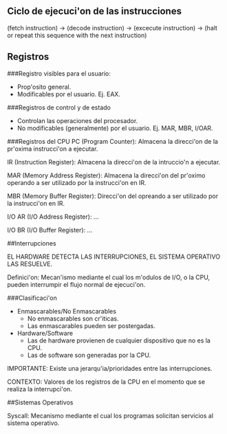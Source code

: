 ## Ciclo de ejecuci\'on de las instrucciones

(fetch instruction) -> (decode instruction) -> (excecute instruction) -> (halt or repeat this sequence with the next instruction)

## Registros

###Registro visibles para el usuario:
- Prop\'osito general.
- Modificables por el usuario. Ej. EAX.

###Registros de control y de estado
- Controlan las operaciones del procesador.
- No modificables (generalmente) por el usuario. Ej. MAR, MBR, I/OAR.

###Registros del CPU
PC (Program Counter): Almacena la direcci\'on de la pr\'oxima instrucci\'on a ejecutar.

IR (Instruction Register): Almacena la direcci\'on de la intruccio\'n a ejecutar.

MAR (Memory Address Register): Almacena la direcci\'on del pr\'oximo operando a ser utilizado por la instrucci\'on en IR.

MBR (Memory Buffer Register): Direcci\'on del opreando a ser utilizado por la instrucci\'on en IR.

I/O AR (I/O Address Register): ...

I/O BR (I/O Buffer Register): ...

##Interrupciones

EL HARDWARE DETECTA LAS INTERRUPCIONES, EL SISTEMA OPERATIVO LAS RESUELVE.

Definici\'on: Mecan\'ismo mediante el cual los m\'odulos de I/O, o la CPU, pueden interrumpir el flujo normal de ejecuci\'on.

###Clasificaci\'on
- Enmascarables/No Enmascarables
    + No enmascarables son cr\'iticas.
    + Las enmascarables pueden ser postergadas.
- Hardware/Software
    + Las de hardware provienen de cualquier dispositivo que no es la CPU.
    + Las de software son generadas por la CPU.

IMPORTANTE: Existe una jerarqu\'ia/prioridades entre las interrupciones.

CONTEXTO: Valores de los registros de la CPU en el momento que se realiza la interrupci\'on.


##Sistemas Operativos

Syscall: Mecanismo mediante el cual los programas solicitan servicios al sistema operativo.
